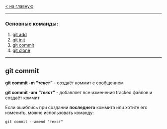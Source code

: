 [< на главную](./readme.md)

---

### Основные команды:
1. [git add](./add.md)
2. [git init](./init.md)
3. [git commit](./commit.md)
4. [git clone](./clone.md)

---

## git commit

**git commit -m *"текст"*** - создаёт коммит с сообщением

**git commit -am *"текст"*** - добавляет все изменения tracked файлов и создаёт коммит

Если ошиблись при создании **последнего** коммита или хотите его изменить, можно использовать команду:

~~~bash=
git commit --amend "текст"
~~~